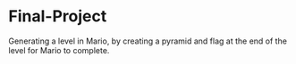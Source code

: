 # Final-Project
Generating a level in Mario, by creating  a pyramid and flag at the end of the level for Mario to complete.
